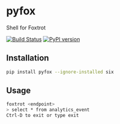 # pyfox
Shell for Foxtrot

[![Build Status](https://travis-ci.org/gabber12/pyfox.svg?branch=master)](https://travis-ci.org/gabber12/pyfox) [![PyPI version](https://badge.fury.io/py/pyfox.svg)](https://badge.fury.io/py/pyfox)


## Installation
```sh
pip install pyfox --ignore-installed six
```

## Usage
```sh
foxtrot <endpoint>
> select * from analytics_event
Ctrl-D to exit or type exit
```


